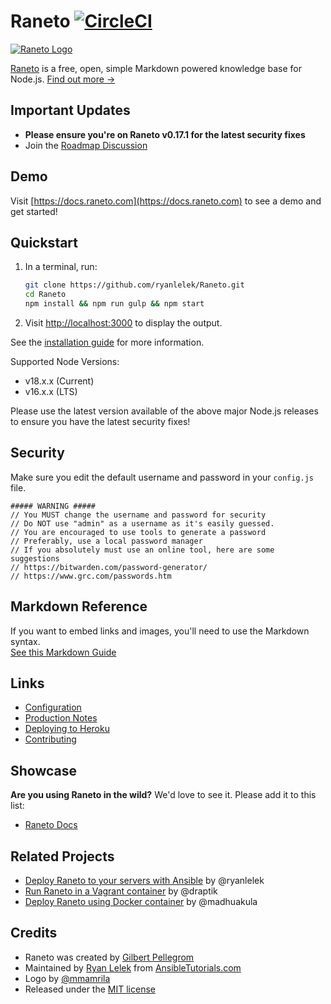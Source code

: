 Raneto [![CircleCI](https://dl.circleci.com/status-badge/img/gh/ryanlelek/Raneto/tree/master.svg?style=svg)](https://dl.circleci.com/status-badge/redirect/gh/ryanlelek/Raneto/tree/master)
======

[![Raneto Logo](https://raw.githubusercontent.com/ryanlelek/Raneto/master/logo/logo_readme.png)](https://raneto.com/)

[Raneto](https://raneto.com) is a free, open, simple Markdown powered knowledge base for Node.js.
[Find out more &rarr;](https://docs.raneto.com/what-is-raneto)

Important Updates
-----------------

- **Please ensure you're on Raneto v0.17.1 for the latest security fixes**
- Join the [Roadmap Discussion](https://github.com/ryanlelek/Raneto/issues/374)

Demo
----

Visit [https://docs.raneto.com](https://docs.raneto.com) to see a demo and get started!

Quickstart
----------

1. In a terminal, run:
    ```bash
    git clone https://github.com/ryanlelek/Raneto.git
    cd Raneto
    npm install && npm run gulp && npm start
   ```
1. Visit [http://localhost:3000](http://localhost:3000) to display the output.

See the [installation guide](https://docs.raneto.com/install/installing-raneto) for more information.  

Supported Node Versions:
- v18.x.x (Current)
- v16.x.x (LTS)

Please use the latest version available of the above major Node.js releases to ensure you have the latest security fixes!  

Security
--------
Make sure you edit the default username and password in your `config.js` file.  
```
##### WARNING #####
// You MUST change the username and password for security
// Do NOT use "admin" as a username as it's easily guessed.
// You are encouraged to use tools to generate a password
// Preferably, use a local password manager
// If you absolutely must use an online tool, here are some suggestions
// https://bitwarden.com/password-generator/
// https://www.grc.com/passwords.htm
```

Markdown Reference
------------------
If you want to embed links and images, you'll need to use the Markdown syntax.  
[See this Markdown Guide](https://www.markdownguide.org/cheat-sheet)

Links
-----

- [Configuration](https://docs.raneto.com/usage/configuration)
- [Production Notes](https://docs.raneto.com/install/production-notes)
- [Deploying to Heroku](https://docs.raneto.com/tutorials/deploying-raneto-to-heroku)
- [Contributing](https://github.com/ryanlelek/Raneto/blob/master/CONTRIBUTE.md)

Showcase
--------

**Are you using Raneto in the wild?**
We'd love to see it. Please add it to this list:
* [Raneto Docs](https://docs.raneto.com)


Related Projects
----------------

- [Deploy Raneto to your servers with Ansible](https://github.com/ryanlelek/raneto-devops) by @ryanlelek
- [Run Raneto in a Vagrant container](https://github.com/draptik/vagrant-raneto) by @draptik
- [Deploy Raneto using Docker container](https://github.com/appsecco/raneto-docker) by @madhuakula

Credits
-------

- Raneto was created by [Gilbert Pellegrom](https://gilbitron.me)
- Maintained by [Ryan Lelek](https://www.ryanlelek.com) from [AnsibleTutorials.com](https://www.ansibletutorials.com)
- Logo by [@mmamrila](https://github.com/mmamrila)
- Released under the [MIT license](https://github.com/ryanlelek/Raneto/blob/master/LICENSE)
